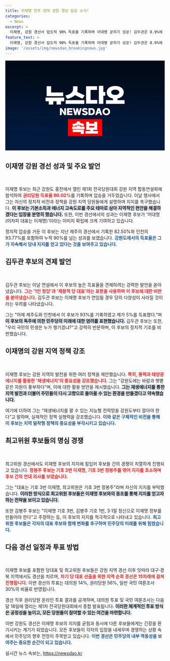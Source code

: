 ```yaml
---
title: 이재명 민주 전대 강원 경선 압승 소식!
categories:
  - News
excerpt: >
  이재명, 강원 경선서 압도적 90% 득표율 기록하며 어대명 굳히기 성공! 김두관은 8.9%에 그치는 가운데, 경쟁 후보들도 동조하며 이 후보를 지지하는 명심 경선 방식이 이어지고 있다. 당내 분위기가 그의 연임을 강하게 지지하는 상황이다.
feature_text: >
  이재명, 강원 경선서 압도적 90% 득표율 기록하며 어대명 굳히기 성공! 김두관은 8.9%에 그치는 가운데, 경쟁 후보들도 동조하며 이 후보를 지지하는 명심 경선 방식이 이어지고 있다. 당내 분위기가 그의 연임을 강하게 지지하는 상황이다.
image: '/assets/img/newsdao_breakingnews.jpg'
---
```


<p><img src="/assets/img/newsdao_breakingnews.jpg" alt="flaretime 속보" /></p>

<h2 data-ke-size="size26">이재명 강원 경선 성과 및 주요 발언</h2>

<p data-ke-size="size16">&nbsp;</p>

<p>이재명 후보는 최근 강원도 홍천에서 열린 제1회 전국당원대회 강원 지역 합동연설회에 참석하여 <b><span style="color: #ee2323;">권리당원 득표율 90.02%</span></b>를 기록하며 압승을 거두었습니다. 이날 행사에서 그는 자신의 정치적 비전과 정책을 강원 지역 당원들에게 설명하며 지지를 촉구했습니다. <b><span style="background-color: #21538527;">이 후보는 기본소득과 에너지 고속도로를 주요 테마로 삼아 지역적인 현안을 해결하겠다는 입장을 분명히 했습니다.</span></b> 또한, 이번 경선에서의 성과는 이재명 후보가 '어대명(어차피 대표는 이재명)'이라는 이미지 확립에 크게 기여하고 있습니다. </p>

<p>정치적 압승을 거둔 이 후보는 지난 제주의 경선에서 기록한 82.50%와 인천의 93.77%를 포함하여 누적 90%를 넘는 성과를 보였습니다. <b><span style="color: #1a5490;">강원도에서의 득표율은 그가 지속해서 당내 지지를 얻고 있다는 것을 보여주고 있습니다.</span></b> </p>

<h2 data-ke-size="size26">김두관 후보의 견제 발언</h2>

<p data-ke-size="size16">&nbsp;</p>

<p>김두관 후보는 이날 연설에서 이 후보의 높은 득표율을 견제하려는 강력한 발언을 쏟아냈습니다. <b><span style="color: #ee2323;">그는 '1인 정당'과 '제왕적 당 대표'라는 표현을 사용하며 이 후보에 대한 비판을 쏟아냈습니다.</span></b> 김두관 후보는 이재명 후보가 연임될 경우 당의 다양성이 사라질 것이라는 우려를 나타냈습니다. </p>

<p>그는 "어제 제주도와 인천에서 이 후보가 93%를 기록하였고 제가 5%를 득표했다."며 <b><span style="background-color: #21538527;">이 후보의 독주에 의한 민주당의 미래에 대한 염려를 표현했습니다.</span></b> 김두관 후보는 또한, "우리 국민의 민생은 누가 챙기겠냐?"고 강력히 반문하며, 이 후보의 정치적 기조를 비판했습니다. </p>

<h2 data-ke-size="size26">이재명의 강원 지역 정책 강조</h2>

<p data-ke-size="size16">&nbsp;</p>

<p>이재명 후보는 강원 지역의 발전을 위한 여러 정책을 제안했습니다. <b><span style="color: #ee2323;">특히, 풍력과 태양광 에너지를 활용한 '재생에너지'의 중요성을 강조했습니다.</span></b> 그는 "강원도에는 바람과 햇볕 같은 자원이 풍부하다"며, 이에 대한 활용 방안을 제시했습니다. <b><span style="background-color: #21538527;">그는 재생에너지를 통한 지역 발전과 더불어 주민들이 다시 고향으로 돌아올 수 있는 환경을 만들겠다고 약속했습니다.</span></b></p>

<p>여기에 더하여 그는 “재생에너지를 팔 수 있는 지능형 전력망을 강원도부터 깔아야 한다”고 말하며, 실제적인 정책 실행력을 강조했습니다. <b><span style="color: #1a5490;">이와 같은 구체적인 비전을 통해 이 후보는 지역 밀착형 정책의 중요성을 부각시키고 있습니다.</span></b> </p>

<h2 data-ke-size="size26">최고위원 후보들의 명심 경쟁</h2>

<p data-ke-size="size16">&nbsp;</p>

<p>최고위원 경선에서도 이재명 후보의 지지에 힘입어 후보들 간의 경쟁이 치열하게 진행되고 있습니다. <b><span style="color: #ee2323;">정봉주 후보는 기호 3번 이재명, 기호 3번 정봉주를 엮어 지지를 호소하며 후보 간의 연대 의사를 보였습니다.</span></b> </p>

<p>그는 "대표는 기호 3번 이재명, 최고위원은 기호 3번 정봉주"라며 자신의 지지를 부탁했습니다. <b><span style="background-color: #21538527;">이러한 방식으로 최고위원 후보들은 이재명 후보와의 동조를 통해 지지를 얻고자 하는 전략을 보이고 있습니다.</span></b></p>

<p>또한 김병주 후보는 "이재명 기호 3번, 김병주 기호 1번, 3·1절 정신으로 이재명 정부를 만들어야 한다"고 주장하는 등, 이 후보의 지지를 적극적으로 나타내고 있습니다. <b><span style="color: #1a5490;">최고위원 후보들은 각자의 대표 후보와 함께 변화를 추구하며 민주당의 미래를 위해 힘썼습니다.</span></b> </p>

<h2 data-ke-size="size26">다음 경선 일정과 투표 방법</h2>

<p data-ke-size="size16">&nbsp;</p>

<p>이재명 후보를 포함한 당대표 및 최고위원 후보들은 강원 지역 경선 이후 잇따라 대구·경북 지역에서도 경선을 치르며, <b><span style="color: #ee2323;">차기 당 대표 선출을 위한 지역 순회 경선은 15차례에 걸쳐 진행됩니다.</span></b> 이번 경선의 투표는 대의원 14%, 권리당원 56%, 일반 국민 여론조사 30%의 비율로 반영됩니다. </p>

<p>경선 직후 권리당원 온라인 투표 결과를 공개하며, 대의원 투표 및 국민 여론조사는 다음 달 18일에 열리는 제1차 전국당원대회에서 종합 발표됩니다. <b><span style="background-color: #21538527;">이러한 체계적인 투표 방식은 공정성을 높이고, 모든 당원들이 참여할 수 있는 여건을 마련합니다.</span></b> </p>

<p>이번 강원도 경선은 이재명 후보의 지지를 굳힘과 동시에 다른 후보들에게는 긴장을 환기시키는 계기가 되었습니다. 모든 후보들이 각자의 입장을 내세우며 경쟁하는 상황 속에서 민주당의 향후 전망이 주목받고 있습니다. <b><span style="color: #1a5490;">이번 경선은 민주당의 내부 역동성을 보여주는 중요한 순간이 되고 있습니다.</span></b> </p>

<p data-ke-size="size16"></p>
실시간 뉴스 속보는, <a href="https://newsdao.kr" rel="dofollow">https://newsdao.kr</a>


